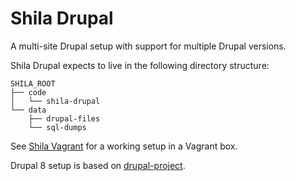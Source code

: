 # Shila Drupal

A multi-site Drupal setup with support for multiple Drupal versions.

Shila Drupal expects to live in the following directory structure:

```
SHILA_ROOT
├── code
│   └── shila-drupal
└── data
    ├── drupal-files
    └── sql-dumps
```

See [Shila Vagrant](https://github.com/aleksip/shila-vagrant) for a working setup in a Vagrant box.

Drupal 8 setup is based on [drupal-project](https://github.com/drupal-composer/drupal-project).
